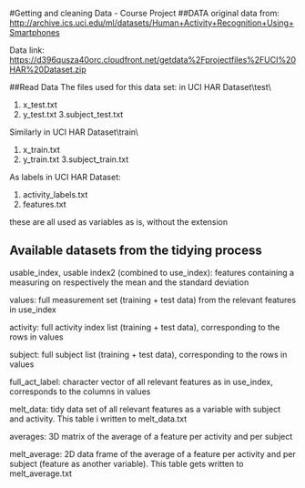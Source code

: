 #Getting and cleaning Data - Course Project
##DATA
original data from:
http://archive.ics.uci.edu/ml/datasets/Human+Activity+Recognition+Using+Smartphones 

Data link:
https://d396qusza40orc.cloudfront.net/getdata%2Fprojectfiles%2FUCI%20HAR%20Dataset.zip 

##Read Data
 The files used for this data set:
in UCI HAR Dataset\test\
1. x_test.txt
2. y_test.txt
3.subject_test.txt

Similarly in UCI HAR Dataset\train\
1. x_train.txt
2. y_train.txt
3.subject_train.txt

As labels in UCI HAR Dataset:
1. activity_labels.txt
2. features.txt

these are all used as variables as is, without the extension

## Available datasets from the tidying process

usable_index, usable index2 (combined to use_index): features containing a measuring on respectively the mean and the standard deviation

values: full measurement set (training + test data) from the relevant features in use_index

activity: full activity index list (training + test data), corresponding to the rows in values

subject: full subject list (training + test data), corresponding to the rows in values

full_act_label: character vector of all relevant features as in use_index, corresponds to the columns in values


melt_data: tidy data set of all relevant features as a variable with subject and activity. This table i written to melt_data.txt

averages: 3D matrix of the average of a feature per activity and per subject

melt_average: 2D data frame of the average of a feature per activity and per subject (feature as another variable). This table gets written to melt_average.txt
